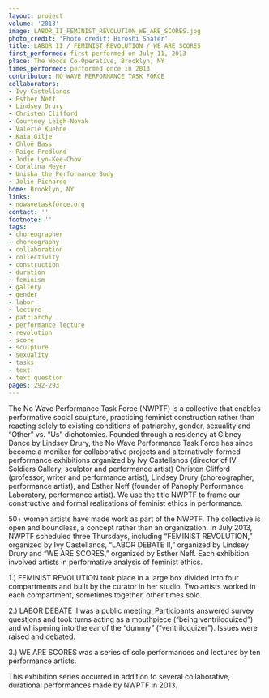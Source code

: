 ```yaml
---
layout: project
volume: '2013'
image: LABOR_II_FEMINIST_REVOLUTION_WE_ARE_SCORES.jpg
photo_credit: 'Photo credit: Hiroshi Shafer'
title: LABOR II / FEMINIST REVOLUTION / WE ARE SCORES
first_performed: first performed on July 11, 2013
place: The Woods Co-Operative, Brooklyn, NY
times_performed: performed once in 2013
contributor: NO WAVE PERFORMANCE TASK FORCE
collaborators:
- Ivy Castellanos
- Esther Neff
- Lindsey Drury
- Christen Clifford
- Courtney Leigh-Novak
- Valerie Kuehne
- Kaia Gilje
- Chloë Bass
- Paige Fredlund
- Jodie Lyn-Kee-Chow
- Coralina Meyer
- Uniska the Performance Body
- Jolie Pichardo
home: Brooklyn, NY
links:
- nowavetaskforce.org
contact: ''
footnote: ''
tags:
- choreographer
- choreography
- collaboration
- collectivity
- construction
- duration
- feminism
- gallery
- gender
- labor
- lecture
- patriarchy
- performance lecture
- revolution
- score
- sculpture
- sexuality
- tasks
- text
- text question
pages: 292-293
---
```


The No Wave Performance Task Force (NWPTF) is a collective that enables performative social sculpture, practicing feminist construction rather than reacting solely to existing conditions of patriarchy, gender, sexuality and “Other” vs. “Us” dichotomies. Founded through a residency at Gibney Dance by Lindsey Drury, the No Wave Performance Task Force has since become a moniker for collaborative projects and alternatively-formed performance exhibitions organized by Ivy Castellanos (director of IV Soldiers Gallery, sculptor and performance artist) Christen Clifford (professor, writer and performance artist), Lindsey Drury (choreographer, performance artist), and Esther Neff (founder of Panoply Performance Laboratory, performance artist). We use the title NWPTF to frame our constructive and formal realizations of feminist ethics in performance.

50+ women artists have made work as part of the NWPTF. The collective is open and boundless, a concept rather than an organization. In July 2013, NWPTF scheduled three Thursdays, including “FEMINIST REVOLUTION,” organized by Ivy Castellanos, “LABOR DEBATE II,” organized by Lindsey Drury and “WE ARE SCORES,” organized by Esther Neff. Each exhibition involved artists in performative analysis of feminist ethics.

1.) FEMINIST REVOLUTION took place in a large box divided into four compartments and built by the curator in her studio. Two artists worked in each compartment, sometimes together, other times solo.

2.) LABOR DEBATE II was a public meeting. Participants answered survey questions and took turns acting as a mouthpiece (“being ventriloquized”) and whispering into the ear of the “dummy” (“ventriloquizer”). Issues were raised and debated.

3.) WE ARE SCORES was a series of solo performances and lectures by ten performance artists.

This exhibition series occurred in addition to several collaborative, durational performances made by NWPTF in 2013.
